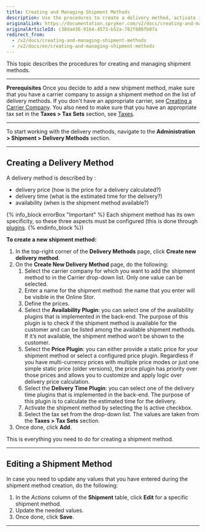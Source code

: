 ```yaml
---
title: Creating and Managing Shipment Methods
description: Use the procedures to create a delivery method, activate it, set a price and tax set, and define a delivery method per store in the Back Office.
originalLink: https://documentation.spryker.com/v2/docs/creating-and-managing-shipment-methods
originalArticleId: c38da436-9164-4573-b52a-782f880fb07a
redirect_from:
  - /v2/docs/creating-and-managing-shipment-methods
  - /v2/docs/en/creating-and-managing-shipment-methods
---
```


This topic describes the procedures for creating and managing shipment methods. 
***
**Prerequisites**
Once you decide to add a new shipment method, make sure that you have a carrier company to assign a shipment method on the list of delivery methods. If you don't have an appropriate carrier, see [Creating a Carrier Company](/docs/scos/user/user-guides/201903.0/back-office-user-guide/administration/shipment/creating-a-carrier-company.html). You also need to make sure that you have an appropriate tax set in the **Taxes > Tax Sets** section, see [Taxes](/docs/scos/user/user-guides/201903.0/back-office-user-guide/taxes/taxes.html).
***
To start working with the delivery methods, navigate to the **Administration > Shipment > Delivery Methods** section.
***
## Creating a Delivery Method
A delivery method is described by :
* delivery price (how is the price for a delivery calculated?)
* delivery time (what is the estimated time for the delivery?)
* availability (when is the shipment method available?)

{% info_block errorBox "Important" %}
Each shipment method has its own specificity, so these three aspects must be configured (this is done through [plugins](/docs/scos/dev/features/201903.0/shipment/shipment-method-plugins.html).
{% endinfo_block %})

**To create a new shipment method:**
1. In the top-right corner of the **Delivery Methods** page, click **Create new delivery method**.
2. On the **Create New Delivery Method** page, do the following: 
    1. Select the carrier company for which you want to add the shipment method to in the Carrier drop-down list. Only one value can be selected.
    2. Enter a name for the shipment method: the name that you enter will be visible in the Online Stor.
    3. Define the prices.
    4. Select the **Availability Plugin**: you can select one of the availability plugins that is implemented in the back-end. The purpose of this plugin is to check if the shipment method is available for the customer and can be listed among the available shipment methods. If it’s not available, the shipment method won’t be shown to the customer.
    5. Select the **Price Plugin**: you can either provide a static price for your shipment method or select a configured price plugin.
    Regardless if you have multi-currency prices with multiple price modes or just one simple static price (older versions), the price plugin has priority over those prices and allows you to customize and apply logic over delivery price calculation.
    6. Select the **Delivery Time Plugin**: you can select one of the delivery time plugins that is implemented in the back-end. The purpose of this plugin is to calculate the estimated time for the delivery.
    7. Activate the shipment method by selecting the Is active checkbox.
    8. Select the tax set from the drop-down list. The values are taken from the **Taxes > Tax Sets** section.
3. Once done, click **Add**.  	

This is everything you need to do for creating a shipment method. 
***
## Editing a Shipment Method
In case you need to update any values that you have entered during the shipment method creation, do the following:
1. In the _Actions_ column of the **Shipment** table, click **Edit** for a specific shipment method.
2. Update the needed values.
3. Once done, click **Save**.
***
<!-- **Tips & Tricks**
This is how the Back Office setup looks in the online store:
**Back Office**
![Editing a shipment method](https://spryker.s3.eu-central-1.amazonaws.com/docs/User+Guides/Back+Office+User+Guides/Shipment/Creating+and+Managing+Shipment+Methods/editing-shipment-method.png) 

**Online Store**
![Online store](https://spryker.s3.eu-central-1.amazonaws.com/docs/User+Guides/Back+Office+User+Guides/Shipment/Creating+and+Managing+Shipment+Methods/online-store.png){height="400" width="300"}-->
